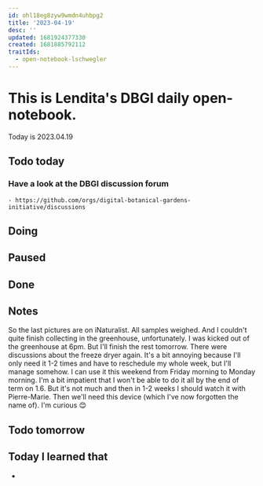 ```yaml
---
id: ohl18eg8zyw9wmdn4uhbpg2
title: '2023-04-19'
desc: ''
updated: 1681924377330
created: 1681885792112
traitIds:
  - open-notebook-lschwegler
---
```


# This is Lendita's DBGI daily open-notebook.

Today is 2023.04.19

## Todo today

### Have a look at the DBGI discussion forum
    - https://github.com/orgs/digital-botanical-gardens-initiative/discussions
###
###

## Doing

## Paused

## Done

## Notes
So the last pictures are on iNaturalist. All samples weighed. And I couldn't quite finish collecting in the greenhouse, unfortunately. I was kicked out of the greenhouse at 6pm. But I'll finish the rest tomorrow. 
There were discussions about the freeze dryer again. It's a bit annoying because I'll only need it 1-2 times and have to reschedule my whole week, but I'll manage somehow. I can use it this weekend from Friday morning to Monday morning. 
I'm a bit impatient that I won't be able to do it all by the end of term on 1.6. But it's not much and then in 1-2 weeks I should watch it with Pierre-Marie. Then we'll need this device (which I've now forgotten the name of). I'm curious 😊

## Todo tomorrow

###
###
###


## Today I learned that

-